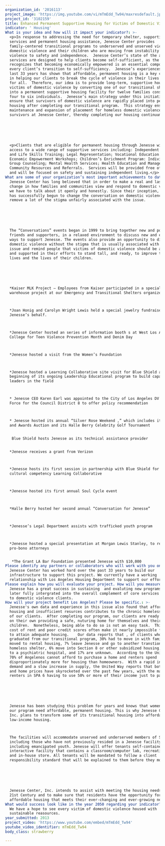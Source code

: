 ```yaml
---
organization_id: '2016113'
project_image: 'https://img.youtube.com/vi/mTmEdd_Tw94/maxresdefault.jpg'
project_id: '3102159'
title: Enhanced Permanent Supportive Housing for Victims of Domestic Violence
indicator: ' Housing'
What is your idea and how will it impact your indicator?: >-
  <p>In response to addressing the need for temporary shelter, supportive
  services and permanent housing assistance, Jenesse Center provides
  family-centered transitional programs to underserved and unserved victims of
  domestic violence and their children who are moving from instability and
  violence to safety and independence.  Jenesse Center’s state of the art
  services are designed to help clients become self-sufficient, as the agency
  recognizes that becoming economically empowered is an essential component for
  every client’s transition to self-sufficiency.  Jenesse’s experiences over the
  last 33 years has shown that affordable, permanent housing is a key component
  in helping our clients to break the cycle of violence in their lives once and
  for all.  Therefore, our idea is to provide long-term, supportive housing to
  victims of domestic violence by converting one of our transitional shelters
  into a permanent supportive housing facility for twelve families consisting of
  four to six individuals.  Jenesse’s main strategy under this initiative is to
  ensure that survivors of domestic violence are rapidly placed into permanent
  housing after completing our transitional program.  This strategy ensures
  maintenance and expansion of placement for homeless domestic violence
  survivors at Jenesse Center, thereby completing our housing continuum. </p>






  <p>Clients that are eligible for permanent housing through Jenesse will have
  access to a wide range of supportive services including: Independent Living
  and Life Skills Training; Legal Representation; Vocational Education Programs;
  Economic Empowerment Workshops; Children’s Enrichment Program: Individual and
  Group Counseling; Mental Health Services; Health Education and Management; and
  Community Resources and Referrals.  Services will be provided free of charge
  and will be focused on safety and sustaining independent living.</p>
What are some of your organization’s most important achievements to date?: >-
  Jenesse Center has long believed that in order to make a real and lasting
  change in how families and communities view and respond to domestic violence,
  we have to talk about it openly and honestly. Since their inception, Jenesse
  has successfully begun to change the conversation on domestic violence and
  remove a lot of the stigma unfairly associated with the issue.






  The “Conversations” events began in 1999 to bring together new and potential
  friends and supporters, in a relaxed environment to discuss new and exciting
  ways to support Jenesse. The events also provide an opportunity to discuss
  domestic violence without the stigma that is usually associated with this
  issue and remind people that victims of domestic violence should be applauded
  and supported in their efforts to stand tall, and ready, to improve their
  lives and the lives of their children.






  *Kaiser MLK Project — Employees from Kaiser participated in a special remodel
  warehouse project at our Emergency and Transitional Shelters organized



  *Joan Honig and Carolyn Wright Lewis held a special jewelry fundraiser on
  Jenesse’s behalf.



  *Jenesse Center hosted an series of information booth s at West Los Angeles
  College for Teen Violence Prevention Month and Denim Day



  *Jenesse hosted a visit from the Women’s Foundation



  *Jenesse hosted a Learning Collaborative site visit for Blue Shield as the
  beginning of its ongoing Leadership Educational program to build capacity of
  leaders in the field



  * Jenesse CEO Karen Earl was appointed to the City of Los Angeles DV Task
  Force for the Council District 8 to offer policy recommendation



  * Jenesse hosted its annual “Silver Rose Weekend ,” which includes its Gala
  and Awards Auction and its Halle Berry Celebrity Golf Tournament


   Blue Shield hosts Jenesse as its technical assistance provider


  *Jenesse receives a grant from Verizon



  *Jenesse hosts its first session in partnership with Blue Shield for its
  cultural competency Learning Collaborative



  *Jenesse hosted its first annual Soul Cycle event



  *Halle Berry hosted her second annual “Conversation for Jenesse”



  *Jenesse’s Legal Department assists with trafficked youth program



  *Jenesse hosted a special presentation at Morgan Lewis Stanley, to recruit
  pro-bono attorneys


   *The Grant LA Bar Foundation presented Jenesse with $10,000
Please identify any partners or collaborators who will work with you on this project.: >-
  Jenesse Center has worked hard over the past 33 years to build our
  infrastructure to support this project. We currently have a working
  relationship with Los Angeles Housing Department to support our efforts
Please explain how you will evaluate your project. How will you measure success?: >-
  Jenesse has a great success in sustaining  and evaluting new programs that are
  later fully intergrated into the overall complement of core services provided
  to domestic violence clients.
How will your project benefit Los Angeles? Please be specific.: >-
  Jenesse's own data and experience in this issue also found that affordable
  housing and insufficient resurces contributes to the chronic homeless problems
  of our clients.  After completing our program, our clients are ready to live
  on their own providing a safe, nuturing home for themselves and their
  children.  Nonetheless, being able to do so is not an easy task.  Thie high
  cost of rent and poor credit scores often make it nearly impossible for them
  to attain adequate housing.    Our data reports that , of clients who
  graduated from our transitional program, 30% had to move in with family, 37%
  moved to rental housing, 7% leave Jenesse and go to another transtional or
  homeless shelter, 6% move into Section 8 or other subsidized housing, 3% move
  to a psychiatric hospital, and 17% are unknown.  According to the United Way,
  70% of Angelenos cannot afford to purchase a home and renters spend
  disproportionately more for housing than homeowners.  With a rapid increase in
  demand and a slow increase in supply, the United Way reports that both rental
  and home prices have skyrocketed over the past few years, with the majority of
  renters in SPA 6 having to use 50% or more of their income just to pay rent.  






  Jenesse has been studying this problem for years and knows that women who exit
  our program need affordable, permanent housing. This is why Jenesse Center,
  Inc. plans to transform some of its transitional housing into affordable,
  low-income housing.



  The facilities will accommodate unserved and underserved members of SPA 6
  including those who have not previously resided in a Jenesse facility,
  including emancipated youth. Jenesse will offer tenants self-contained an
  interactive facility that contains a classroom/computer lab, recreation room,
  and in-house store. All tenants will be mandated to follow a client
  responsibility standard that will be explained to them before they move in.






  Jenesse Center, Inc. intends to assist with meeting the housing needs of the
  21st Century and to make sure that residents have the opportunity for safe,
  affordable housing that meets their ever-changing and ever-growing needs.
What would success look like in the year 2050 regarding your indicator?: >-
  We have a hope to see every victim of domestic violence housed with
  sustainable reasources.
year_submitted: 2013
project_video: 'https://www.youtube.com/embed/mTmEdd_Tw94'
youtube_video_identifier: mTmEdd_Tw94
body_class: strawberry

---
```

